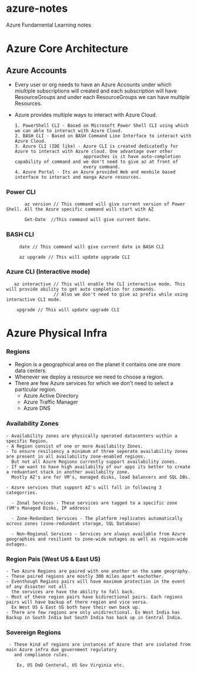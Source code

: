 # azure-notes
Azure Fundamental Learning notes


# Azure Core Architecture

## Azure Accounts

  - Every user or org needs to have an Azure Accounts under which miultiple subscriptions will created and each subscription will have ResourceGroups and under each ResourceGroups we can have multiple Resources.
    
  - Azure provides multiple ways to interact with Azure Cloud.

        1. PowerShell CLI - Based on Microsoft Power Shell CLI using which we can able to interact with Azure Cloud.
        2. BASH CLI - Based on BASH Command Line Interface to interact with Azure Cloud.
        3. Azure CLI (IDE like) - Azure CLI is created dedicatedly for Azure to interact with Azure cloud. One advantage over other
                                  approaches is it have auto-completion capability of command and we don't need to give az at front of
                                  every command.
        4. Azure Portal - Its an Azure provided Web and monbile based interface to interact and manga Azure resources.

   ### Power CLI 
```
       az version // This command will give current version of Power Shell. All the Azure specific command will start with AZ

       Get-Date  //This command will give current Date.

```

  ### BASH CLI

```
     date // This command will give current date in BASH CLI

     az upgrade // This will update upgrade CLI
```

  ### Azure CLI (Interactive mode)

```
   az interactive // This will enable the CLI interactive mode. This will provide ability to get auto completion for commands.
                  // Also we don't need to give az prefix while using interactive CLI mode.

    upgrade // This will update upgrade CLI
```

# Azure Physical Infra

### Regions

   - Region is a geographical area on the planet it contains one ore more data centers.
   - Whenever we deploy a resource we need to choose a region.
   - There are few Azure services for which we don't need to select a particular region.
        - Azure Active Directory
        - Azure Traffic Manager
        - Azure DNS

### Availability Zones

    - Availability zones are physically sperated datacenters within a specific Region.
    - A Region consist of one or more Availabilty Zones.
    - To ensure resiliency a minimum of three seperate availability zones are present in all availability zone-enabled regions.
      But not all Azure Regions currently support availability zones.
    - If we want to have high availabilty of our apps its better to create a reduantant stack in another availabilty zone.
      Mostly AZ's are for VM's, managed disks, load balancers and SQL DBs.

    - Azure services that support AZ's will fall in following 3 categorries.

      - Zonal Services - These services are tagged to a specific zone (VM's Managed Disks, IP address)

      - Zone-Redundant Services - The platform replicates automatically across zones (zone-redundant storage, SQL Database)

      - Non-Regional Services - Services are always available from Azure geographies and resilient to zone-wide outages as well as region-wide outages.

### Region Pais (West US & East US)

    - Two Azure Regions are paired with one another on the same geography.
    - These paired regions are mostly 300 miles apart eachother.
    - Eventhough Regions pairs will have maximum protection in the event of any disaster not all
      the services are have the ability to fall back.
    - Most of these region pairs have bidirectional pairs. Each regions pairs will have backup of there region and vice versa.
      Ex West US & East US both have their own back up.
    - There are few regions are only unidirectional. Ex West India has Backup in South India but South India has back up in Central India.

### Sovereign Regions

     - These kind of regions are instances of Azure that are isolated from main Azure infra due government regulatory
       and compliance rules.

        Ex, US DoD Centeral, US Gov Virginia etc.
